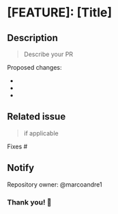 # [FEATURE]: [Title]

<!--

merge template: ?quick_pull=1&assignees=marcoandre1&template=merge_pull_request_template.md

--->

## Description

> Describe your PR

Proposed changes:

-
-
-

## Related issue

> if applicable

Fixes #

## Notify

Repository owner: @marcoandre1

### Thank you! 🙌

<!--

Need a custom PR template, use the template query parameter: ?quick_pull=1&assignees=marcoandre1&template=custom_pull_request_template.md
Reference: https://docs.github.com/en/communities/using-templates-to-encourage-useful-issues-and-pull-requests/creating-a-pull-request-template-for-your-repository

--->
